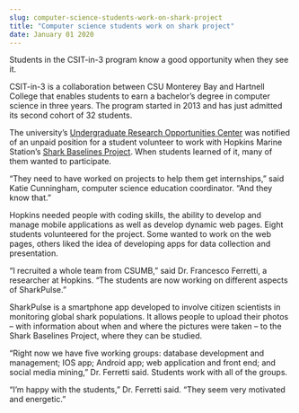 ```yaml
---
slug: computer-science-students-work-on-shark-project
title: "Computer science students work on shark project"
date: January 01 2020
---
```


 
<p>
  Students in the CSIT-in-3 program know a good opportunity when they see it.
</p>
<p>
  CSIT-in-3 is a collaboration between CSU Monterey Bay and Hartnell College
  that enables students to earn a bachelor’s degree in computer science in three
  years. The program started in 2013 and has just admitted its second cohort of
  32 students.
</p>
<p>
  The university’s
  <a href="https://uroc.csumb.edu"
    >Undergraduate Research Opportunities Center</a
  >
  was notified of an unpaid position for a student volunteer to work with
  Hopkins Marine Station’s
  <a href="https://baseline.stanford.edu">Shark Baselines Project</a>. When
  students learned of it, many of them wanted to participate.
</p>
<p>
  “They need to have worked on projects to help them get internships,” said
  Katie Cunningham, computer science education coordinator. “And they know
  that.”
</p>
<p>
  Hopkins needed people with coding skills, the ability to develop and manage
  mobile applications as well as develop dynamic web pages. Eight students
  volunteered for the project. Some wanted to work on the web pages, others
  liked the idea of developing apps for data collection and presentation.
</p>
<p>
  “I recruited a whole team from CSUMB,” said Dr. Francesco Ferretti, a
  researcher at Hopkins. “The students are now working on different aspects of
  SharkPulse.”
</p>
<p>
  SharkPulse is a smartphone app developed to involve citizen scientists in
  monitoring global shark populations. It allows people to upload their photos –
  with information about when and where the pictures were taken – to the Shark
  Baselines Project, where they can be studied.
</p>
<p>
  “Right now we have five working groups: database development and management;
  IOS app; Android app; web application and front end; and social media mining,”
  Dr. Ferretti said. Students work with all of the groups.
</p>
<p>
  “I’m happy with the students,” Dr. Ferretti said. “They seem very motivated
  and energetic.”
</p>
<p></p>
<p></p>
 
